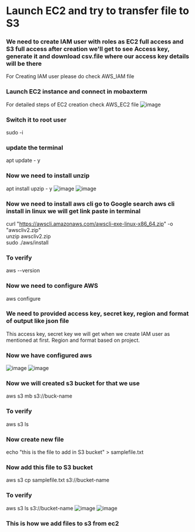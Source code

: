 # Launch EC2 and try to transfer file to S3

### We need to create IAM user with roles as EC2 full access and S3 full access after creation we'll get to see Access key, generate it and download csv.file where our access key details will be there
For Creating IAM user please do check AWS_IAM file
### Launch EC2  instance and connect in mobaxterm
For detailed steps of EC2 creation check AWS_EC2 file
![image](https://github.com/user-attachments/assets/74712727-3ec2-4327-b8f9-f3851f37700f)
### Switch it to root user 
sudo -i
### update the terminal 
apt update - y
### Now we need to install unzip 
apt install upzip - y
![image](https://github.com/user-attachments/assets/2017e05f-10f1-426b-8b05-32e255f488c4)
![image](https://github.com/user-attachments/assets/2b52afcc-6f66-4da7-83c8-0344c15d52b1)
### Now we need to install aws cli go to Google search aws cli install in linux we will get link paste in terminal 
curl "https://awscli.amazonaws.com/awscli-exe-linux-x86_64.zip" -o "awscliv2.zip"  
unzip awscliv2.zip  
sudo ./aws/install
### To verify 
aws --version
### Now we need to configure AWS 
aws configure 
### We need to provided access key, secret key, region and format of output like json file
This access key, secret key we will get when we create IAM user as mentioned at first.
Region and format based on project.
### Now we have configured aws 
![image](https://github.com/user-attachments/assets/dd2639ef-d040-4b24-bbc7-f51f0a5115ec)
![image](https://github.com/user-attachments/assets/60b12581-bb81-4a4f-b310-0819f2f28154)
### Now we will created s3 bucket for that we use 
aws s3 mb s3://buck-name
### To verify 
aws s3 ls
### Now create new file 
echo "this is the file to add in S3 bucket" > samplefile.txt
### Now add this file to S3 bucket 
aws s3 cp samplefile.txt s3://bucket-name
### To verify 
aws s3 ls s3://bucket-name
![image](https://github.com/user-attachments/assets/de309d37-ad20-499d-8ee3-c460a54bfe80)
![image](https://github.com/user-attachments/assets/bb26f6a3-dfcf-4dca-85d2-37f5d5b74c70)
### This is how we add files to s3 from ec2
